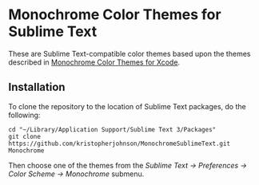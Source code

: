 # Monochrome Color Themes for Sublime Text

These are Sublime Text-compatible color themes based upon the themes described in [Monochrome Color Themes for Xcode](http://undefinedvalue.com/2015/02/01/monochrome-color-themes-xcode).

## Installation

To clone the repository to the location of Sublime Text packages, do the following:

    cd "~/Library/Application Support/Sublime Text 3/Packages"
    git clone https://github.com/kristopherjohnson/MonochromeSublimeText.git Monochrome

Then choose one of the themes from the *Sublime Text -> Preferences -> Color Scheme -> Monochrome* submenu.

